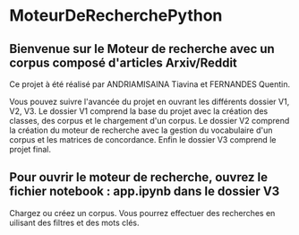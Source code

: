 # MoteurDeRecherchePython
## Bienvenue sur le Moteur de recherche avec un corpus composé d'articles Arxiv/Reddit
Ce projet à été réalisé par ANDRIAMISAINA Tiavina et FERNANDES Quentin.

Vous pouvez suivre l'avancée du projet en ouvrant les différents dossier V1, V2, V3.
Le dossier V1 comprend la base du projet avec la création des classes, des corpus et le chargement d'un corpus.
Le dossier V2 comprend la création du moteur de recherche avec la gestion du vocabulaire d'un corpus et les matrices de concordance.
Enfin le dossier V3 comprend le projet final.

## Pour ouvrir le moteur de recherche, ouvrez le fichier notebook : app.ipynb dans le dossier V3
Chargez ou créez un corpus.
Vous pourrez effectuer des recherches en uilisant des filtres et des mots clés.


